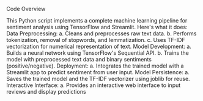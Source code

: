 Code Overview

This Python script implements a complete machine learning pipeline for sentiment analysis using TensorFlow and Streamlit. Here's what it does:
Data Preprocessing:
    a. Cleans and preprocesses raw text data.
    b. Performs tokenization, removal of stopwords, and lemmatization.
    c. Uses TF-IDF vectorization for numerical representation of text.
Model Development:
    a. Builds a neural network using TensorFlow's Sequential API.
    b. Trains the model with preprocessed text data and binary sentiments (positive/negative).
Deployment:
    a. Integrates the trained model with a Streamlit app to predict sentiment from user input.
Model Persistence:
    a. Saves the trained model and the TF-IDF vectorizer using joblib for reuse.
Interactive Interface:
    a. Provides an interactive web interface to input reviews and display predictions
